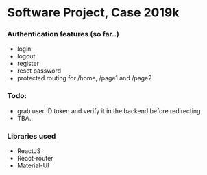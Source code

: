 # Software Project, Case 2019k
### Authentication features (so far..)
* login
* logout
* register
* reset password
* protected routing for /home, /page1 and /page2

### Todo:
* grab user ID token and verify it in the backend before redirecting
* TBA..

### Libraries used
* ReactJS
* React-router
* Material-UI
